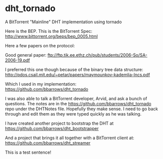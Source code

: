 dht_tornado
===========

A BitTorrent "Mainline" DHT implementation using tornado

Here is the BEP. This is the BitTorrent Spec: http://www.bittorrent.org/beps/bep_0005.html

Here a few papers on the protocol:

Good general paper: ftp://ftp.tik.ee.ethz.ch/pub/students/2006-So/SA-2006-19.pdf

I preferred this one though because of the binary tree data structure: http://pdos.csail.mit.edu/~petar/papers/maymounkov-kademlia-lncs.pdf

Which I used in my implementation: https://github.com/bbarrows/dht_tornado

I was also able to talk a BitTorrent developer, Arvid, and ask a bunch of questions. 
The notes are in the https://github.com/bbarrows/dht_tornado repo under the DHTNotes file. 
Hopefully they make sense. I need to go back through and edit them as they were typed quickly
as he was talking.

I have created another project to bootstrap the DHT at https://github.com/bbarrows/dht_bootstrapper

And a project that brings it all together with a BitTorrent client at: https://github.com/bbarrows/dht_streamer



This is a test sentence!